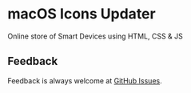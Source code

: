 # macOS Icons Updater
Online store of Smart Devices using HTML, CSS & JS

## Feedback
Feedback is always welcome at [GitHub Issues](https://github.com/vchkhr/macos-icons-updater/issues).
